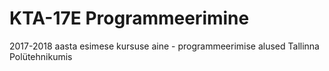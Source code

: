 # KTA-17E Programmeerimine

2017-2018 aasta esimese kursuse aine - programmeerimise alused Tallinna Polütehnikumis

